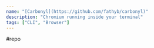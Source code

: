 ```yaml
---
name: "[Carbonyl](https://github.com/fathyb/carbonyl)"
description: "Chromium running inside your terminal"
tags: ["CLI", "Browser"]
---
```

#repo